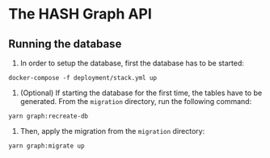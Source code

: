 # The HASH Graph API

## Running the database

1.  In order to setup the database, first the database has to be started:

```shell
docker-compose -f deployment/stack.yml up
```

1.  (Optional) If starting the database for the first time, the tables have to be generated. From the `migration` directory, run the following command:

```shell
yarn graph:recreate-db
```

1.  Then, apply the migration from the `migration` directory:

```shell
yarn graph:migrate up
```
